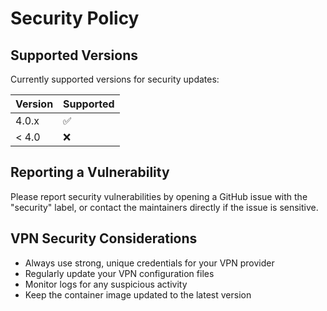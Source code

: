 # Security Policy

## Supported Versions
Currently supported versions for security updates:

| Version | Supported          |
| ------- | ------------------ |
| 4.0.x   | :white_check_mark: |
| < 4.0   | :x:                |

## Reporting a Vulnerability
Please report security vulnerabilities by opening a GitHub issue with the "security" label, or contact the maintainers directly if the issue is sensitive.

## VPN Security Considerations
- Always use strong, unique credentials for your VPN provider
- Regularly update your VPN configuration files
- Monitor logs for any suspicious activity
- Keep the container image updated to the latest version